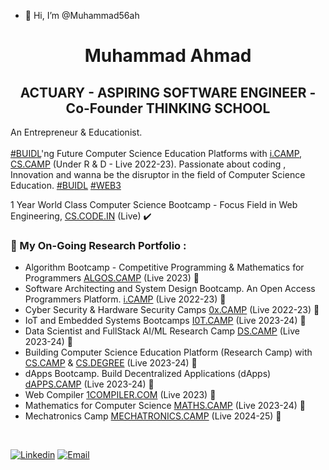 - 👋 Hi, I’m @Muhammad56ah
<h1 align="center">Muhammad Ahmad </h1>
<h2 align="center">ACTUARY - ASPIRING SOFTWARE ENGINEER - Co-Founder THINKING SCHOOL   </h2>



                                                               
An Entrepreneur & Educationist. <br><br>
[#BUIDL](https://www.definitions.net/definition/Buidl)'ng Future Computer Science Education Platforms with [i.CAMP](https://i.CAMP), [CS.CAMP](https://CS.CAMP) (Under R & D - Live 2022-23). Passionate about coding , Innovation and wanna be the disruptor in the field of Computer Science Education. [#BUIDL](https://www.definitions.net/definition/Buidl) [#WEB3](https://en.wikipedia.org/wiki/Web3)

1 Year World Class Computer Science Bootcamp - Focus Field in Web Engineering, [CS.CODE.IN](https://cs.code.in) (Live) ✔️ 
### 💼 My On-Going Research Portfolio : 
* Algorithm Bootcamp - Competitive Programming & Mathematics for Programmers [ALGOS.CAMP](https://algos.camp) (Live 2023) 🔄
* Software Architecting and System Design Bootcamp. An Open Access Programmers Platform. [i.CAMP](https://i.CAMP) (Live 2022-23) 🔄
* Cyber Security & Hardware Security Camps [0x.CAMP](https://0x.CAMP) (Live 2022-23)  🔄
* IoT and Embedded Systems Bootcamps  [I0T.CAMP](https://i0T.CAMP) (Live 2023-24)  🔄
* Data Scientist and FullStack AI/ML Research Camp [DS.CAMP](https://DS.CAMP) (Live 2023-24)  🔄
* Building Computer Science Education Platform (Research Camp) with [CS.CAMP](https://CS.CAMP) & [CS.DEGREE](https://CS.DEGREE) (Live 2023-24)  🔄
* dApps Bootcamp. Build Decentralized Applications (dApps) [dAPPS.CAMP](https://DAPPS.CAMP) (Live 2023-24) 🔄
* Web Compiler [1COMPILER.COM](http://1compiler.com/) (Live 2023) 🔄
* Mathematics for Computer Science [MATHS.CAMP](http://maths.camp) (Live 2023-24) 🔄
* Mechatronics Camp [MECHATRONICS.CAMP](https://MECHATRONICS.CAMP) (Live 2024-25)  🔄

<br>
 
[![Linkedin](https://img.shields.io/badge/Linked%20in-MuhammadAhmad-blue)](https://www.linkedin.com/in/m-o-ahmad/)
[![Email](https://img.shields.io/badge/Email-muahmad@g.ucla.edu-red)](mailto:muahmad@g.ucla.edu)


<!--
**ip11/ip11** is a ✨ _special_ ✨ repository because its `README.md` (this file) appears on your GitHub profile.

Here are some ideas to get you started:

- 🔭 I’m currently working on ...
- 🌱 I’m currently learning ...
- 👯 I’m looking to collaborate on ...
- 🤔 I’m looking for help with ...
- 💬 Ask me about ...
- 📫 How to reach me: ...
- 😄 Pronouns: ...
- ⚡ Fun fact: ...
-->
